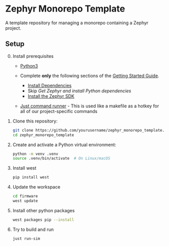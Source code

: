 # Zephyr Monorepo Template

A template repository for managing a monorepo containing a Zephyr project.


## Setup

0. Install prerequisites

    - [Python3](https://www.geeksforgeeks.org/python/download-and-install-python-3-latest-version/)

    - Complete **only** the following sections of the [Getting Started Guide](https://docs.zephyrproject.org/latest/develop/getting_started/index.html#getting-started-guide).
        - [Install Dependencies](https://docs.zephyrproject.org/latest/develop/getting_started/index.html#install-dependencies)
        - Skip *Get Zephyr and install Python dependencies*
        - [Install the Zephyr SDK](https://docs.zephyrproject.org/latest/develop/getting_started/index.html#install-the-zephyr-sdk)

    - [Just command runner](https://github.com/casey/just?tab=readme-ov-file#installation) - This is used like a makefile as a hotkey for all of our project-specific commands

1. Clone this repository:
    ```bash
    git clone https://github.com/yourusername/zephyr_monorepo_template.git
    cd zephyr_monorepo_template
    ```

2. Create and activate a Python virtual environment:
    ```bash
    python -m venv .venv
    source .venv/bin/activate  # On Linux/macOS
    ```

3. Install west
    ```bash
    pip install west
    ```

4. Update the workspace
    ```bash
    cd firmware
    west update
    ```

5. Install other python packages
    ```bash
    west packages pip --install
    ```
6. Try to build and run
    ```bash
    just run-sim
    ```